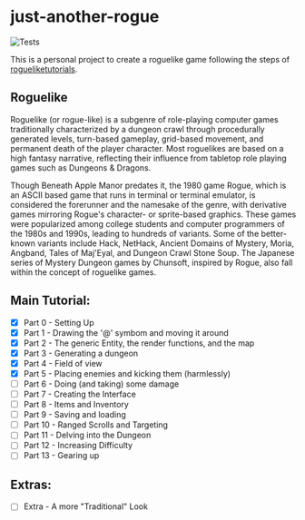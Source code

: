 # just-another-rogue

![Tests](https://github.com/okada-t-rafael/just-another-rogue/actions/workflows/tests.yml/badge.svg)

This is a personal project to create a roguelike game following the steps of [rogueliketutorials](<https://rogueliketutorials.com/tutorials/>).

## Roguelike

Roguelike (or rogue-like) is a subgenre of role-playing computer games traditionally characterized by a dungeon crawl through procedurally generated levels, turn-based gameplay, grid-based movement, and permanent death of the player character. Most roguelikes are based on a high fantasy narrative, reflecting their influence from tabletop role playing games such as Dungeons & Dragons.

Though Beneath Apple Manor predates it, the 1980 game Rogue, which is an ASCII based game that runs in terminal or terminal emulator, is considered the forerunner and the namesake of the genre, with derivative games mirroring Rogue's character- or sprite-based graphics. These games were popularized among college students and computer programmers of the 1980s and 1990s, leading to hundreds of variants. Some of the better-known variants include Hack, NetHack, Ancient Domains of Mystery, Moria, Angband, Tales of Maj'Eyal, and Dungeon Crawl Stone Soup. The Japanese series of Mystery Dungeon games by Chunsoft, inspired by Rogue, also fall within the concept of roguelike games.

## Main Tutorial:

- [x] Part 0 - Setting Up
- [x] Part 1 - Drawing the '@' symbom and moving it around
- [x] Part 2 - The generic Entity, the render functions, and the map
- [x] Part 3 - Generating a dungeon
- [x] Part 4 - Field of view
- [x] Part 5 - Placing enemies and kicking them (harmlessly)
- [ ] Part 6 - Doing (and taking) some damage
- [ ] Part 7 - Creating the Interface
- [ ] Part 8 - Items and Inventory
- [ ] Part 9 - Saving and loading
- [ ] Part 10 - Ranged Scrolls and Targeting
- [ ] Part 11 - Delving into the Dungeon
- [ ] Part 12 - Increasing Difficulty
- [ ] Part 13 - Gearing up

## Extras:
- [ ] Extra - A more "Traditional" Look
